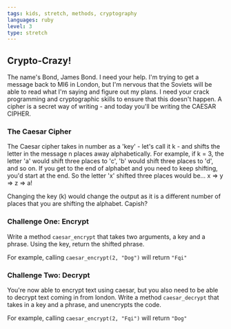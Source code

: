 ```yaml
---
tags: kids, stretch, methods, cryptography
languages: ruby
level: 3
type: stretch
---
```


## Crypto-Crazy!

The name's Bond, James Bond. I need your help. I'm trying to get a message back to MI6 in London, but I'm nervous that the Soviets will be able to read what I'm saying and figure out my plans. I need your crack programming and cryptographic skills to ensure that this doesn't happen. A cipher is a secret way of writing - and today you'll be writing the CAESAR CIPHER.

### The Caesar Cipher

The Caesar cipher takes in number as a 'key' - let's call it k - and shifts the letter in the message n places away alphabetically. For example,  if k = 3, the letter 'a' would shift three places to 'c', 'b' would shift three places to 'd', and so on. If you get to the end of alphabet and you need to keep shifting, you'd start at the end. So the letter 'x' shifted three places would be... x => y => z => a!

Changing the key (k) would change the output as it is a different number of places that you are shifting the alphabet. Capish?

### Challenge One: Encrypt

Write a method `caesar_encrypt` that takes two arguments, a key and a phrase. Using the key, return the shifted phrase.

For example, calling `caesar_encrypt(2, "Dog")` will return `"Fqi"`

### Challenge Two: Decrypt

You're now able to encrypt text using caesar, but you also need to be able to decrypt text coming in from london. Write a method `caesar_decrypt` that takes in a key and a phrase, and unencrypts the code.

For example, calling `caesar_encrypt(2, "Fqi")` will return `"Dog"`